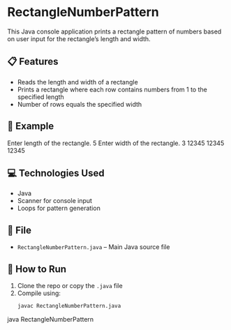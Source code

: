 # RectangleNumberPattern

This Java console application prints a rectangle pattern of numbers based on user input for the rectangle’s length and width.

## 📋 Features

- Reads the length and width of a rectangle
- Prints a rectangle where each row contains numbers from 1 to the specified length
- Number of rows equals the specified width
## 🧮 Example

Enter length of the rectangle.
5
Enter width of the rectangle.
3
12345
12345
12345

## 💻 Technologies Used

- Java
- Scanner for console input
- Loops for pattern generation

## 📁 File

- `RectangleNumberPattern.java` – Main Java source file

## 🏁 How to Run

1. Clone the repo or copy the `.java` file
2. Compile using:
   ```bash
   javac RectangleNumberPattern.java
java RectangleNumberPattern



